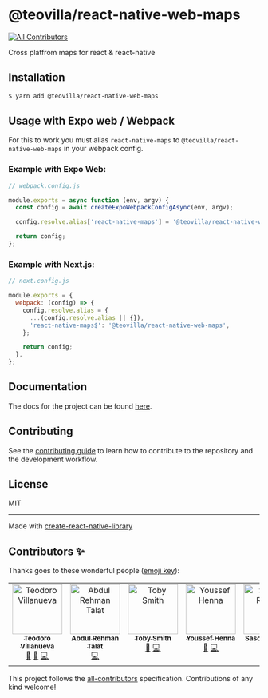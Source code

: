 # @teovilla/react-native-web-maps

<!-- ALL-CONTRIBUTORS-BADGE:START - Do not remove or modify this section -->
[![All Contributors](https://img.shields.io/badge/all_contributors-5-orange.svg?style=flat-square)](#contributors-)
<!-- ALL-CONTRIBUTORS-BADGE:END -->

Cross platfrom maps for react & react-native

## Installation

```bash
$ yarn add @teovilla/react-native-web-maps
```

## Usage with Expo web / Webpack

For this to work you must alias `react-native-maps` to `@teovilla/react-native-web-maps` in your webpack config.

### Example with Expo Web:

```js
// webpack.config.js

module.exports = async function (env, argv) {
  const config = await createExpoWebpackConfigAsync(env, argv);

  config.resolve.alias['react-native-maps'] = '@teovilla/react-native-web-maps';

  return config;
};
```

### Example with Next.js:

```js
// next.config.js

module.exports = {
  webpack: (config) => {
    config.resolve.alias = {
      ...(config.resolve.alias || {}),
      'react-native-maps$': '@teovilla/react-native-web-maps',
    };

    return config;
  },
};
```

## Documentation

The docs for the project can be found [here](https://teovillanueva.github.io/react-native-web-maps/).

## Contributing

See the [contributing guide](CONTRIBUTING.md) to learn how to contribute to the repository and the development workflow.

## License

MIT

---

Made with [create-react-native-library](https://github.com/callstack/react-native-builder-bob)

## Contributors ✨

Thanks goes to these wonderful people ([emoji key](https://allcontributors.org/docs/en/emoji-key)):

<!-- ALL-CONTRIBUTORS-LIST:START - Do not remove or modify this section -->
<!-- prettier-ignore-start -->
<!-- markdownlint-disable -->
<table>
  <tbody>
    <tr>
      <td align="center" valign="top" width="14.28%"><a href="https://greener.bio"><img src="https://avatars.githubusercontent.com/u/41754896?v=4?s=100" width="100px;" alt="Teodoro Villanueva"/><br /><sub><b>Teodoro Villanueva</b></sub></a><br /><a href="#maintenance-teovillanueva" title="Maintenance">🚧</a> <a href="https://github.com/teovillanueva/react-native-web-maps/commits?author=teovillanueva" title="Documentation">📖</a> <a href="https://github.com/teovillanueva/react-native-web-maps/commits?author=teovillanueva" title="Code">💻</a></td>
      <td align="center" valign="top" width="14.28%"><a href="https://github.com/artalat"><img src="https://avatars.githubusercontent.com/u/295630?v=4?s=100" width="100px;" alt="Abdul Rehman Talat"/><br /><sub><b>Abdul Rehman Talat</b></sub></a><br /><a href="https://github.com/teovillanueva/react-native-web-maps/commits?author=artalat" title="Code">💻</a></td>
      <td align="center" valign="top" width="14.28%"><a href="https://github.com/tobysmith"><img src="https://avatars.githubusercontent.com/u/1110053?v=4?s=100" width="100px;" alt="Toby Smith"/><br /><sub><b>Toby Smith</b></sub></a><br /><a href="https://github.com/teovillanueva/react-native-web-maps/commits?author=tobysmith" title="Documentation">📖</a> <a href="https://github.com/teovillanueva/react-native-web-maps/commits?author=tobysmith" title="Code">💻</a></td>
      <td align="center" valign="top" width="14.28%"><a href="https://github.com/YoussefHenna"><img src="https://avatars.githubusercontent.com/u/58384527?v=4?s=100" width="100px;" alt="Youssef Henna"/><br /><sub><b>Youssef Henna</b></sub></a><br /><a href="https://github.com/teovillanueva/react-native-web-maps/commits?author=YoussefHenna" title="Documentation">📖</a> <a href="https://github.com/teovillanueva/react-native-web-maps/commits?author=YoussefHenna" title="Code">💻</a></td>
      <td align="center" valign="top" width="14.28%"><a href="https://github.com/sreuter"><img src="https://avatars.githubusercontent.com/u/550246?v=4?s=100" width="100px;" alt="Sascha Reuter"/><br /><sub><b>Sascha Reuter</b></sub></a><br /><a href="https://github.com/teovillanueva/react-native-web-maps/commits?author=sreuter" title="Code">💻</a></td>
    </tr>
  </tbody>
</table>

<!-- markdownlint-restore -->
<!-- prettier-ignore-end -->

<!-- ALL-CONTRIBUTORS-LIST:END -->

This project follows the [all-contributors](https://github.com/all-contributors/all-contributors) specification. Contributions of any kind welcome!
